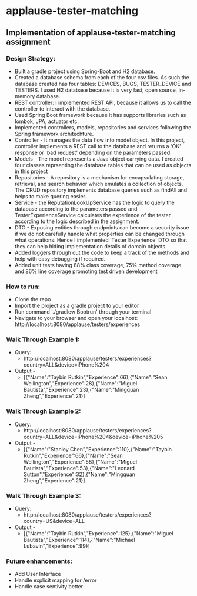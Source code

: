 # applause-tester-matching 
## Implementation of applause-tester-matching assignment

### Design Strategy:
- Built a gradle project using Spring-Boot and H2 database. 
- Created a database schema from each of the four csv files. As such the database created has four tables: DEVICES, BUGS, TESTER_DEVICE and TESTERS. I used H2 database because it is very fast, open source, in-memory database.
- REST controller: I implemented REST API, because it allows us to call the controller to interact with the database.
- Used Spring Boot framework because it has supports libraries such as lombok, JPA, actuator etc.
- Implemented controllers, models, repositories and services following the Spring framework architechture.
- Controller - It manages the data flow into model object. In this project, controller implements a REST call to the database and returns a 'OK' response or 'bad request' depending on the parameters passed. 
- Models - The model represents a Java object carrying data. I created four classes reprsenting the database tables that can be used as objects in this project
- Repositories - A repository is a mechanism for encapsulating storage, retrieval, and search behavior which emulates a collection of objects. The CRUD repository implements database queries such as findAll and helps to make quering easier.
- Service - the ReputationLookUpService has the logic to query the database according to the parameters passed and TesterExperienceService calculates the experience of the tester according to the logic described in the assignment.
- DTO - Exposing entities through endpoints can become a security issue if we do not carefully handle what properties can be changed through what operations. Hence I implemented 'Tester Experience' DTO so that they can help hiding implementation details of domain objects. 
- Added loggers through out the code to keep a track of the methods and help with easy debugging if required.
- Added unit tests having 88% class coverage, 75% method coverage and 86% line coverage promoting test driven development

### How to run: 
- Clone the repo
- Import the project as a gradle project to your editor 
- Run command './gradlew Bootrun' through your terminal
- Navigate to your browser and open your localhost: http://localhost:8080/applause/testers/experiences

### Walk Through Example 1:

* Query: 
  * http://localhost:8080/applause/testers/experiences?country=ALL&device=iPhone%204
* Output - 
  * [{"Name":"Taybin Rutkin","Experience":66},{"Name":"Sean Wellington","Experience":28},{"Name":"Miguel Bautista","Experience":23},{"Name":"Mingquan Zheng","Experience":21}]


### Walk Through Example 2:

* Query: 
  * http://localhost:8080/applause/testers/experiences?country=ALL&device=iPhone%204&device=iPhone%205
* Output - 
  * [{"Name":"Stanley Chen","Experience":110},{"Name":"Taybin Rutkin","Experience":66},{"Name":"Sean Wellington","Experience":58},{"Name":"Miguel Bautista","Experience":53},{"Name":"Leonard Sutton","Experience":32},{"Name":"Mingquan Zheng","Experience":21}]


### Walk Through Example 3:

* Query: 
  * http://localhost:8080/applause/testers/experiences?country=US&device=ALL
* Output - 
  * [{"Name":"Taybin Rutkin","Experience":125},{"Name":"Miguel Bautista","Experience":114},{"Name":"Michael Lubavin","Experience":99}]

### Future enhancements:

 - Add User Interface
 - Handle explicit mapping for /error
 - Handle case sentivity better
 
